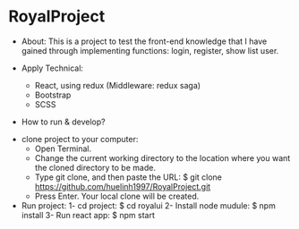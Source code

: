 # RoyalProject

- About: This is a project to test the front-end knowledge that I have gained through implementing functions: login, register, show list user.

- Apply Technical:
  + React, using redux (Middleware: redux saga)
  + Bootstrap
  + SCSS

- How to run & develop?
* clone project to your computer:
  + Open Terminal.
  + Change the current working directory to the location where you want the cloned directory to be made.
  + Type git clone, and then paste the URL: \$ git clone https://github.com/huelinh1997/RoyalProject.git
  + Press Enter. Your local clone will be created.</li>
* Run project:
  1- cd project: $ cd royalui
  2- Install node mudule: $ npm install
  3- Run react app: $ npm start
